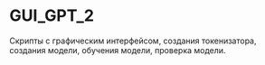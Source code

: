 # GUI_GPT_2
Скрипты с графическим интерфейсом, создания токенизатора, создания модели, обучения модели, проверка модели.
